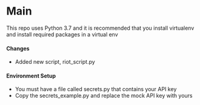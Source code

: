 # Main
This repo uses Python 3.7 and it is recommended that you install virtualenv and install required packages in a virtual env

#### Changes
- Added new script, riot_script.py

#### Environment Setup
- You must have a file called secrets.py that contains your API key
- Copy the secrets_example.py and replace the mock API key with yours